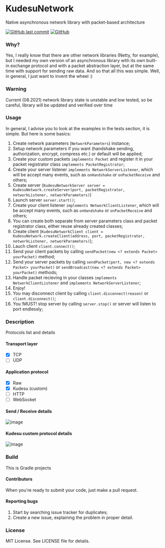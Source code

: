 # KudesuNetwork
Native asynchronous network library with packet-based architecture

[![GitHub last commit](https://img.shields.io/github/last-commit/kudesunik/KudesuNetwork.svg)](https://github.com/Kudesunik/KudesuNetwork/commits)
[![GitHub](https://img.shields.io/github/license/mashape/apistatus.svg)](https://github.com/Kudesunik/KudesuNetwork/blob/master/LICENSE)

### Why?

Yes, I really know that there are other network libraries (Netty, for example), but I needed my own version of an asynchronous library with its own built-in exchange protocol and  with a packet abstraction layer, but at the same time with support for sending raw data. And so that all this was simple. Well, in general, I just want to invent the wheel :)

### Warning

Current (08.2021) network library state is unstable and low tested, so be careful, library will be updated and verified over time

### Usage

In general, I advise you to look at the examples in the tests section, it is simple. But here is some basics:

1. Create network parameters (```NetworkParameters```) instance;
2. Setup network parameters if you want (handshake sending, authorization, encrypt, compress etc.) or default will be applied;
3. Create your custom packets ```implements Packet``` and register it in your packet registrator class ```implements PacketRegistrator```;
4. Create your server listener ```implements NetworkServerListener```, which will be accept many events, such as ```onHandshake``` or ```onPacketReceive``` and others;
5. Create server (```KudesuNetworkServer server = KudesuNetwork.createServer(port, packetRegistrator, networkListener, networkParameters)```)
6. Launch server ```server.start()```;
7. Create your client listener ```implements NetworkClientListener```, which will be accept many events, such as ```onHandshake``` or ```onPacketReceive``` and others;
8. You can create both separate from server parameters class and packet registrator class, either reuse already created classes;
9. Create client (```KudesuNetworkClient client = KudesuNetwork.createClient(address, port, packetRegistrator, networkListener, networkParameters)```);
10. Lauch client ```client.connect()```;
11. Send your client packets by calling ```sendPacket(new <? extends Packet> yourPacket)``` method;
12. Send your server packets by calling ```sendPacket(port, new <? extends Packet> yourPacket)``` or ```sendBroadcast(new <? extends Packet> yourPacket)``` methods;
13. Handle packet recieving in your classes ```implements NetworkClientListener``` and ```implements NetworkServerListener```;
14. Enjoy!
15. You may disconnect client by calling ```client.disconnect(reason)``` or ```client.disconnect()```;
16. You !MUST! stop server by calling ```server.stop()``` or server will listen to port endlessly;

### Description

Protocols list and details

#### Transport layer
- [x] TCP
- [ ] UDP

#### Application protocol
- [x] Raw
- [x] Kudesu (custom)
- [ ] HTTP
- [ ] WebSocket

#### Send / Receive details 
![image](https://user-images.githubusercontent.com/3079145/130105989-4c9ba800-10bf-4b82-9e9a-72cc8e4bdbeb.png)

#### Kudesu custom protocol details
![image](https://user-images.githubusercontent.com/3079145/130106263-568dd07d-d139-487e-b7f2-d632b319c109.png)

### Build 

This is Gradle projects

#### Contributors

When you're ready to submit your code, just make a pull request.

#### Reporting bugs

1. Start by searching issue tracker for duplicates;
2. Create a new issue, explaining the problem in proper detail.

### License

MIT License. See LICENSE file for details.
